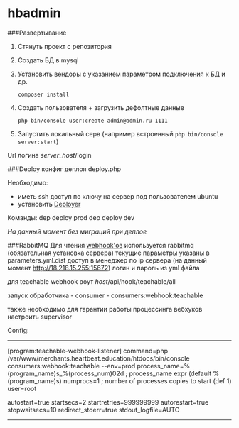 hbadmin
=======

###Развертывание

1. Стянуть проект с репозитория

2. Создать БД в mysql
3. Установить вендоры с указанием параметром подключения к БД и др. 

    ` composer install `

4. Создать пользователя + загрузить дефолтные данные

    ` php bin/console user:create admin@admin.ru 1111 `

5. Запустить локальный серв 
(например встроенный `php bin/console server:start`)

Url логина *server_host*/login

###Deploy
конфиг деплоя deploy.php

Необходимо:
- иметь ssh доступ по ключу на сервер под пользователем ubuntu
- установить [Deployer](https://deployer.org/download/)

Команды:
dep deploy prod
dep deploy dev 

*На данный момент без миграций при деплое*


###RabbitMQ
Для чтения [webhook'ов](https://support.teachable.com/hc/en-us/articles/222808927-Add-a-Webhook) используется rabbitmq (обязательная установка сервера)
текущие параметры указаны в parameters.yml.dist
доступ в менеджер по ip сервера (на данный момент http://18.218.15.255:15672)
логин и пароль из yml файла

для teachable webhook роут *host*/api/hook/teachable/all

запуск обработчика - consumer - consumers:webhook:teachable

также необходимо для гарантии работы процессинга вебхуков настроить supervisor 

Config:
____________________________________
[program:teachable-webhook-listener]
command=php /var/www/merchants.heartbeat.education/htdocs/bin/console consumers:webhook:teachable --env=prod
process_name=%(program_name)s_%(process_num)02d  ; process_name expr (default %(program_name)s)
numprocs=1                    ; number of processes copies to start (def 1)
user=root

autostart=true
startsecs=2
startretries=999999999
autorestart=true
stopwaitsecs=10
redirect_stderr=true
stdout_logfile=AUTO
____________________________________


